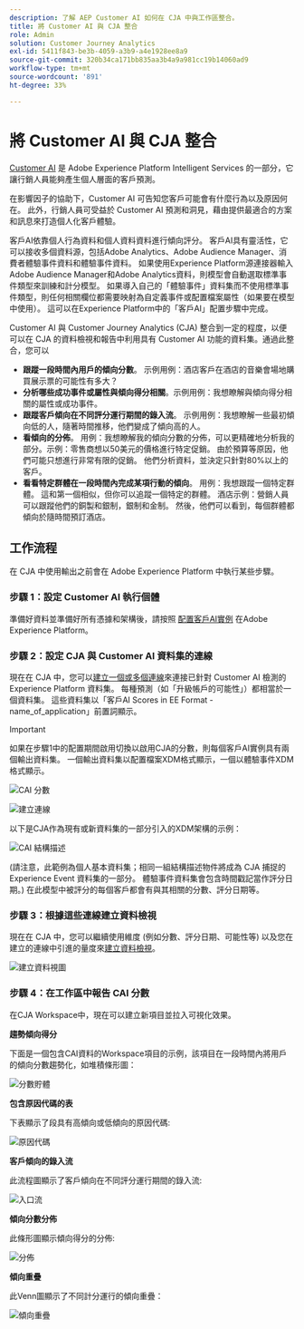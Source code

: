 ```yaml
---
description: 了解 AEP Customer AI 如何在 CJA 中與工作區整合。
title: 將 Customer AI 與 CJA 整合
role: Admin
solution: Customer Journey Analytics
exl-id: 5411f843-be3b-4059-a3b9-a4e1928ee8a9
source-git-commit: 320b34ca171bb835aa3b4a9a981cc19b14060ad9
workflow-type: tm+mt
source-wordcount: '891'
ht-degree: 33%

---
```


# 將 Customer AI 與 CJA 整合

[Customer AI](https://experienceleague.adobe.com/docs/experience-platform/intelligent-services/customer-ai/overview.html?lang=zh-Hant) 是 Adobe Experience Platform Intelligent Services 的一部分，它讓行銷人員能夠產生個人層面的客戶預測。

在影響因子的協助下，Customer AI 可告知您客戶可能會有什麼行為以及原因何在。 此外，行銷人員可受益於 Customer AI 預測和洞見，藉由提供最適合的方案和訊息來打造個人化客戶體驗。

客戶AI依靠個人行為資料和個人資料資料進行傾向評分。 客戶AI具有靈活性，它可以接收多個資料源，包括Adobe Analytics、Adobe Audience Manager、消費者體驗事件資料和體驗事件資料。 如果使用Experience Platform源連接器輸入Adobe Audience Manager和Adobe Analytics資料，則模型會自動選取標準事件類型來訓練和計分模型。 如果導入自己的「體驗事件」資料集而不使用標準事件類型，則任何相關欄位都需要映射為自定義事件或配置檔案屬性（如果要在模型中使用）。 這可以在Experience Platform中的「客戶AI」配置步驟中完成。&#x200B;

Customer AI 與 Customer Journey Analytics (CJA) 整合到一定的程度，以便可以在 CJA 的資料檢視和報告中利用具有 Customer AI 功能的資料集。通過此整合，您可以

* **跟蹤一段時間內用戶的傾向分數**。 示例用例：酒店客戶在酒店的音樂會場地購買展示票的可能性有多大？
* **分析哪些成功事件或屬性與傾向得分相關**。&#x200B;示例用例：我想瞭解與傾向得分相關的屬性或成功事件。
* **跟蹤客戶傾向在不同評分運行期間的錄入流**。 示例用例：我想瞭解一些最初傾向低的人，隨著時間推移，他們變成了傾向高的人&#x200B;。
* **看傾向的分佈**。 用例：我想瞭解我的傾向分數的分佈，可以更精確地分析我的部分。&#x200B;示例：零售商想以50美元的價格進行特定促銷。 由於預算等原因，他們可能只想進行非常有限的促銷。 他們分析資料，並決定只針對80%以&#x200B;上的客戶。
* **看看特定群體在一段時間內完成某項行動的傾向**。 用例：我想跟蹤一個特定群體。 這和第一個相似，但你可以追蹤一個特定的群體&#x200B;。 酒店示例：營銷人員可以跟蹤他們的銅製和銀制，銀制和金制。 然後，他們可以看到，每個群體都傾向於隨時間預訂酒店。&#x200B;

## 工作流程

在 CJA 中使用輸出之前會在 Adobe Experience Platform 中執行某些步驟。

### 步驟 1：設定 Customer AI 執行個體

準備好資料並準備好所有憑據和架構後，請按照 [配置客戶AI實例](https://experienceleague.adobe.com/docs/experience-platform/intelligent-services/customer-ai/user-guide/configure.html?lang=zh-Hant) 在Adobe Experience Platform。

### 步驟 2：設定 CJA 與 Customer AI 資料集的連線

現在在 CJA 中，您可以[建立一個或多個連線](/help/connections/create-connection.md)來連接已針對 Customer AI 檢測的 Experience Platform 資料集。 每種預測（如「升級帳戶的可能性」）都相當於一個資料集。 這些資料集以「客戶AI Scores in EE Format - name_of_application」前置詞顯示。

>[!IMPORTANT]
>
>如果在步驟1中的配置期間啟用切換以啟用CJA的分數，則每個客戶AI實例具有兩個輸出資料集。 一個輸出資料集以配置檔案XDM格式顯示，一個以體驗事件XDM格式顯示。

![CAI 分數](assets/cai-scores.png)

![建立連線](assets/create-conn.png)

以下是CJA作為現有或新資料集的一部分引入的XDM架構的示例：

![CAI 結構描述](assets/cai-schema.png)

(請注意，此範例為個人基本資料集；相同一組結構描述物件將成為 CJA 捕捉的 Experience Event 資料集的一部分。 體驗事件資料集會包含時間戳記當作評分日期。) 在此模型中被評分的每個客戶都會有與其相關的分數、評分日期等。

### 步驟 3：根據這些連線建立資料檢視

現在在 CJA 中，您可以繼續使用維度 (例如分數、評分日期、可能性等) 以及您在建立的連線中引進的量度來[建立資料檢視](/help/data-views/create-dataview.md)。

![建立資料視圖](assets/create-dataview.png)

### 步驟 4：在工作區中報告 CAI 分數

在CJA Workspace中，現在可以建立新項目並拉入可視化效果。

**趨勢傾向得分**

下面是一個包含CAI資料的Workspace項目的示例，該項目在一段時間內將用戶的傾向分數&#x200B;趨勢化，如堆積條形圖：

![分數貯體](assets/workspace-scores.png)

**包含原因代碼的表**

下表顯示了段具有高傾向或低傾向的原因代碼&#x200B;:

![原因代碼](assets/reason-codes.png)

**客戶傾向的錄入流**

此流程圖顯示了客戶傾向在不同評分運行期間的錄入流&#x200B;:

![入口流](assets/flow.png)

**傾向分數分佈**

此條形圖顯示傾向得分的分佈&#x200B;:

![分佈](assets/distribution.png)

**傾向重疊**

此Venn圖顯示了不同計分運行的傾向重疊：

![傾向重疊](assets/venn.png)
